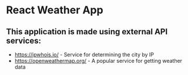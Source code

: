 # React Weather App

## This application is made using external API services:

- https://ipwhois.io/ - Service for determining the city by IP
- https://openweathermap.org/ - A popular service for getting weather data


